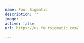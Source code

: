 ```yaml
---
name: Four Sigmatic
description: ''
image: ''
active: false
url: https://us.foursigmatic.com/

---
```


